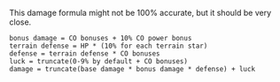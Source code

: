 This damage formula might not be 100% accurate, but it should be very close.

```
bonus damage = CO bonuses + 10% CO power bonus
terrain defense = HP * (10% for each terrain star)
defense = terrain defense * CO bonuses
luck = truncate(0-9% by default + CO bonuses)
damage = truncate(base damage * bonus damage * defense) + luck
```
